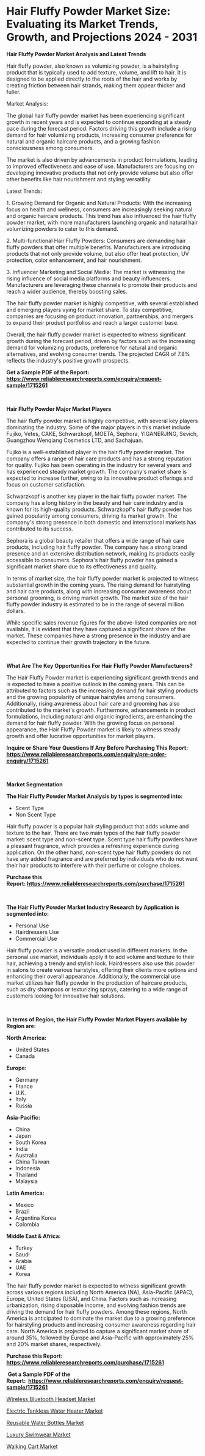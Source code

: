 <p><h1>Hair Fluffy Powder Market Size: Evaluating its Market Trends, Growth, and Projections 2024 - 2031</h1></p><p><strong>Hair Fluffy Powder Market Analysis and Latest Trends</strong></p>
<p><p>Hair fluffy powder, also known as volumizing powder, is a hairstyling product that is typically used to add texture, volume, and lift to hair. It is designed to be applied directly to the roots of the hair and works by creating friction between hair strands, making them appear thicker and fuller.</p><p>Market Analysis:</p><p>The global hair fluffy powder market has been experiencing significant growth in recent years and is expected to continue expanding at a steady pace during the forecast period. Factors driving this growth include a rising demand for hair volumizing products, increasing consumer preference for natural and organic haircare products, and a growing fashion consciousness among consumers.</p><p>The market is also driven by advancements in product formulations, leading to improved effectiveness and ease of use. Manufacturers are focusing on developing innovative products that not only provide volume but also offer other benefits like hair nourishment and styling versatility.</p><p>Latest Trends:</p><p>1. Growing Demand for Organic and Natural Products: With the increasing focus on health and wellness, consumers are increasingly seeking natural and organic haircare products. This trend has also influenced the hair fluffy powder market, with more manufacturers launching organic and natural hair volumizing powders to cater to this demand.</p><p>2. Multi-functional Hair Fluffy Powders: Consumers are demanding hair fluffy powders that offer multiple benefits. Manufacturers are introducing products that not only provide volume, but also offer heat protection, UV protection, color enhancement, and hair nourishment.</p><p>3. Influencer Marketing and Social Media: The market is witnessing the rising influence of social media platforms and beauty influencers. Manufacturers are leveraging these channels to promote their products and reach a wider audience, thereby boosting sales.</p><p>The hair fluffy powder market is highly competitive, with several established and emerging players vying for market share. To stay competitive, companies are focusing on product innovation, partnerships, and mergers to expand their product portfolios and reach a larger customer base.</p><p>Overall, the hair fluffy powder market is expected to witness significant growth during the forecast period, driven by factors such as the increasing demand for volumizing products, preference for natural and organic alternatives, and evolving consumer trends. The projected CAGR of 7.8% reflects the industry's positive growth prospects.</p></p>
<p><strong>Get a Sample PDF of the Report:&nbsp; <a href="https://www.reliableresearchreports.com/enquiry/request-sample/1715261">https://www.reliableresearchreports.com/enquiry/request-sample/1715261</a></strong></p>
<p>&nbsp;</p>
<p><strong>Hair Fluffy Powder Major Market Players</strong></p>
<p><p>The hair fluffy powder market is highly competitive, with several key players dominating the industry. Some of the major players in this market include Fujiko, Vetes, CAKE, Schwarzkopf, MOETA, Sephora, YIGANERJING, Sevich, Guangzhou Wenqiang Cosmetics LTD, and Sachajuan.</p><p>Fujiko is a well-established player in the hair fluffy powder market. The company offers a range of hair care products and has a strong reputation for quality. Fujiko has been operating in the industry for several years and has experienced steady market growth. The company's market share is expected to increase further, owing to its innovative product offerings and focus on customer satisfaction.</p><p>Schwarzkopf is another key player in the hair fluffy powder market. The company has a long history in the beauty and hair care industry and is known for its high-quality products. Schwarzkopf's hair fluffy powder has gained popularity among consumers, driving its market growth. The company's strong presence in both domestic and international markets has contributed to its success.</p><p>Sephora is a global beauty retailer that offers a wide range of hair care products, including hair fluffy powder. The company has a strong brand presence and an extensive distribution network, making its products easily accessible to consumers. Sephora's hair fluffy powder has gained a significant market share due to its effectiveness and quality.</p><p>In terms of market size, the hair fluffy powder market is projected to witness substantial growth in the coming years. The rising demand for hairstyling and hair care products, along with increasing consumer awareness about personal grooming, is driving market growth. The market size of the hair fluffy powder industry is estimated to be in the range of several million dollars.</p><p>While specific sales revenue figures for the above-listed companies are not available, it is evident that they have captured a significant share of the market. These companies have a strong presence in the industry and are expected to continue their growth trajectory in the future.</p></p>
<p>&nbsp;</p>
<p><strong>What Are The Key Opportunities For Hair Fluffy Powder Manufacturers?</strong></p>
<p><p>The Hair Fluffy Powder market is experiencing significant growth trends and is expected to have a positive outlook in the coming years. This can be attributed to factors such as the increasing demand for hair styling products and the growing popularity of unique hairstyles among consumers. Additionally, rising awareness about hair care and grooming has also contributed to the market's growth. Furthermore, advancements in product formulations, including natural and organic ingredients, are enhancing the demand for hair fluffy powder. With the growing focus on personal appearance, the Hair Fluffy Powder market is likely to witness steady growth and offer lucrative opportunities for market players.</p></p>
<p><strong>Inquire or Share Your Questions If Any Before Purchasing This Report: <a href="https://www.reliableresearchreports.com/enquiry/pre-order-enquiry/1715261">https://www.reliableresearchreports.com/enquiry/pre-order-enquiry/1715261</a></strong></p>
<p>&nbsp;</p>
<p><strong>Market Segmentation</strong></p>
<p><strong>The Hair Fluffy Powder Market Analysis by types is segmented into:</strong></p>
<p><ul><li>Scent Type</li><li>Non Scent Type</li></ul></p>
<p><p>Hair fluffy powder is a popular hair styling product that adds volume and texture to the hair. There are two main types of the hair fluffy powder market: scent type and non-scent type. Scent type hair fluffy powders have a pleasant fragrance, which provides a refreshing experience during application. On the other hand, non-scent type hair fluffy powders do not have any added fragrance and are preferred by individuals who do not want their hair products to interfere with their perfume or cologne choices.</p></p>
<p><strong>Purchase this Report:&nbsp;<a href="https://www.reliableresearchreports.com/purchase/1715261">https://www.reliableresearchreports.com/purchase/1715261</a></strong></p>
<p>&nbsp;</p>
<p><strong>The Hair Fluffy Powder Market Industry Research by Application is segmented into:</strong></p>
<p><ul><li>Personal Use</li><li>Hairdressers Use</li><li>Commercial Use</li></ul></p>
<p><p>Hair fluffy powder is a versatile product used in different markets. In the personal use market, individuals apply it to add volume and texture to their hair, achieving a trendy and stylish look. Hairdressers also use this powder in salons to create various hairstyles, offering their clients more options and enhancing their overall appearance. Additionally, the commercial use market utilizes hair fluffy powder in the production of haircare products, such as dry shampoos or texturizing sprays, catering to a wide range of customers looking for innovative hair solutions.</p></p>
<p>&nbsp;</p>
<p><strong>In terms of Region, the Hair Fluffy Powder Market Players available by Region are:</strong></p>
<p>
    <p> <strong> North America: </strong>
        <ul>
            <li>United States</li>
            <li>Canada</li>
        </ul>
        </p> 
    <p> <strong> Europe: </strong>
        <ul>
            <li>Germany</li>
            <li>France</li>
            <li>U.K.</li>
            <li>Italy</li>
            <li>Russia</li>
        </ul>
        </p> 
    <p> <strong> Asia-Pacific: </strong>
        <ul>
            <li>China</li>
            <li>Japan</li>
            <li>South Korea</li>
            <li>India</li>
            <li>Australia</li>
            <li>China Taiwan</li>
            <li>Indonesia</li>
            <li>Thailand</li>
            <li>Malaysia</li>
        </ul>
        </p> 
    <p> <strong> Latin America: </strong>
        <ul>
            <li>Mexico</li>
            <li>Brazil</li>
            <li>Argentina Korea</li>
            <li>Colombia</li>
        </ul>
        </p> 
    <p> <strong> Middle East & Africa: </strong>
        <ul>
            <li>Turkey</li>
            <li>Saudi</li>
            <li>Arabia</li>
            <li>UAE</li>
            <li>Korea</li>
        </ul>
    </p>
    </p>
<p><p>The hair fluffy powder market is expected to witness significant growth across various regions including North America (NA), Asia-Pacific (APAC), Europe, United States (USA), and China. Factors such as increasing urbanization, rising disposable income, and evolving fashion trends are driving the demand for hair fluffy powders. Among these regions, North America is anticipated to dominate the market due to a growing preference for hairstyling products and increasing consumer awareness regarding hair care. North America is projected to capture a significant market share of around 35%, followed by Europe and Asia-Pacific with approximately 25% and 20% market shares, respectively.</p></p>
<p><strong>Purchase this Report: <a href="https://www.reliableresearchreports.com/purchase/1715261">https://www.reliableresearchreports.com/purchase/1715261</a></strong></p>
<p>&nbsp;<strong>Get a Sample PDF of the Report:&nbsp;&nbsp;<a href="https://www.reliableresearchreports.com/enquiry/request-sample/1715261">https://www.reliableresearchreports.com/enquiry/request-sample/1715261</a></strong></p>
<p><strong></strong></p>
<p><p><a href="https://github.com/NorbertYates/Market-Research-Report-List-2/blob/main/wireless-bluetooth-headset-market.md">Wireless Bluetooth Headset Market</a></p><p><a href="https://github.com/JameTravis/Market-Research-Report-List-2/blob/main/electric-tankless-water-heater-market.md">Electric Tankless Water Heater Market</a></p><p><a href="https://github.com/RichRobinson5/Market-Research-Report-List-2/blob/main/reusable-water-bottles-market.md">Reusable Water Bottles Market</a></p><p><a href="https://github.com/RoccoManning/Market-Research-Report-List-2/blob/main/luxury-swimwear-market.md">Luxury Swimwear Market</a></p><p><a href="https://github.com/GroverBarry/Market-Research-Report-List-2/blob/main/walking-cart-market.md">Walking Cart Market</a></p></p>